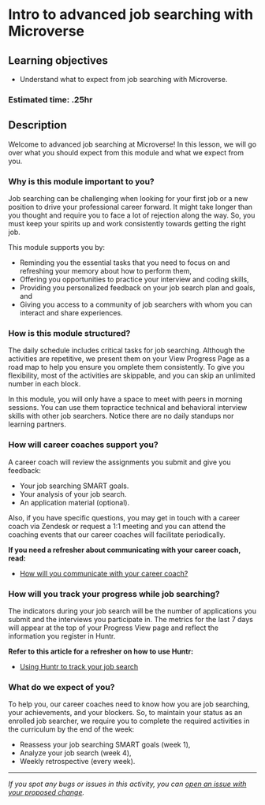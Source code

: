 # Intro to advanced job searching with Microverse

## Learning objectives

- Understand what to expect from job searching with Microverse.

### Estimated time: .25hr

## Description

Welcome to advanced job searching at Microverse! In this lesson, we will go over what you should expect from this module and what we expect from you. 

### Why is this module important to you?

Job searching can be challenging when looking for your first job or a new position to drive your professional career forward. It might take longer than you thought and require you to face a lot of rejection along the way. So, you must keep your spirits up and work consistently towards getting the right job. 

This module supports you by:
- Reminding you the essential tasks that you need to focus on and refreshing your memory about how to perform them,
- Offering you opportunities to practice your interview and coding skills,
- Providing you personalized feedback on your job search plan and goals, and
- Giving you access to a community of job searchers with whom you can interact and share experiences.

### How is this module structured?

The daily schedule includes critical tasks for job searching. Although the activities are repetitive, we present them on your View Progress Page as a road map to help you ensure you omplete them consistently. To give you flexibility, most of the activities are skippable, and you can skip an unlimited number in each block.

In this module, you will only have a space to meet with peers in morning sessions. You can use  them topractice technical and behavioral interview skills with other job searchers.  Notice there are no daily standups nor learning partners.


### How will career coaches support you?

A career coach will review the assignments you submit and give you feedback:
- Your job searching SMART goals.
- Your analysis of your job search.
- An application material (optional).

Also, if you have specific questions, you may get in touch with a career coach via Zendesk or request a 1:1 meeting and you can attend the coaching events that our career coaches will facilitate periodically.

 **If you need a refresher about communicating with your career coach, read:**

- [How will you communicate with your career coach?](https://github.com/microverseinc/curriculum-professional-skills/blob/main/job-search/how-will-you-communicate-with-your-career-coach.md)

### How will you track your progress while job searching?

The indicators during your job search will be the number of applications you submit and the interviews you participate in. The metrics for the last 7 days will appear at the top of your Progress View page and reflect the information you register in Huntr.

 **Refer to this article for a refresher on how to use Huntr:**

- [Using Huntr to track your job search](https://github.com/microverseinc/curriculum-professional-skills/blob/main/job-search/using-huntr-to-track-your-job-search.md)


### What do we expect of you?

To help you, our career coaches need to know how you are job searching, your achievements, and your blockers. So, to maintain your status as an enrolled job searcher, we require you to complete the required activities in the curriculum by the end of the week:
- Reassess your job searching SMART goals (week 1),
- Analyze your job search (week 4),
- Weekly retrospective (every week).



---

_If you spot any bugs or issues in this activity, you can [open an issue with your proposed change](https://github.com/microverseinc/curriculum-transversal-skills/blob/main/git-github/articles/open_issue.md)._



